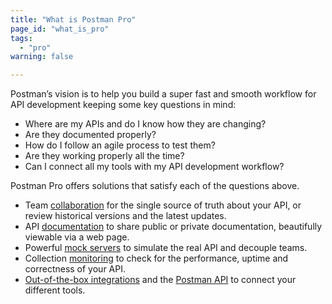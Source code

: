 ```yaml
---
title: "What is Postman Pro"
page_id: "what_is_pro"
tags: 
  - "pro"
warning: false

---
```


Postman’s vision is to help you build a super fast and smooth workflow for API development keeping some key questions in mind:

*   Where are my APIs and do I know how they are changing?
*   Are they documented properly?
*   How do I follow an agile process to test them?
*   Are they working properly all the time?
*   Can I connect all my tools with my API development workflow?

Postman Pro offers solutions that satisfy each of the questions above. 

*   Team [collaboration](/docs/postman/team_library/sharing) for the single source of truth about your API, or review historical versions and the latest updates.
*   API [documentation](/docs/postman/api_documentation/intro_to_api_documentation) to share public or private documentation, beautifully viewable via a web page.
*   Powerful [mock servers](/docs/postman/mock_servers) to simulate the real API and decouple teams.
*   Collection [monitoring](/docs/postman/monitors/intro_monitors) to check for the performance, uptime and correctness of your API.
*   [Out-of-the-box integrations](/docs/pro/integrations/intro_integrations) and the [Postman API](/docs/postman/postman_api/intro_api/) to connect your different tools.
